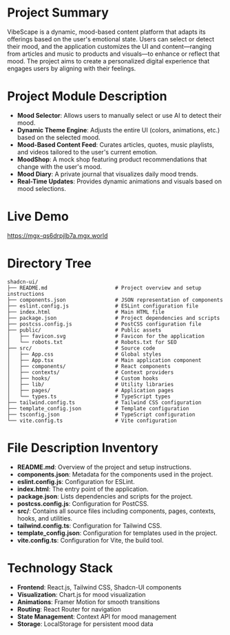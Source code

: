 # Project Summary
VibeScape is a dynamic, mood-based content platform that adapts its offerings based on the user's emotional state. Users can select or detect their mood, and the application customizes the UI and content—ranging from articles and music to products and visuals—to enhance or reflect that mood. The project aims to create a personalized digital experience that engages users by aligning with their feelings.

# Project Module Description
- **Mood Selector**: Allows users to manually select or use AI to detect their mood.
- **Dynamic Theme Engine**: Adjusts the entire UI (colors, animations, etc.) based on the selected mood.
- **Mood-Based Content Feed**: Curates articles, quotes, music playlists, and videos tailored to the user's current emotion.
- **MoodShop**: A mock shop featuring product recommendations that change with the user's mood.
- **Mood Diary**: A private journal that visualizes daily mood trends.
- **Real-Time Updates**: Provides dynamic animations and visuals based on mood selections.

# Live Demo
https://mgx-qs6drpjlb7a.mgx.world

# Directory Tree
```
shadcn-ui/
├── README.md                      # Project overview and setup instructions
├── components.json                # JSON representation of components
├── eslint.config.js               # ESLint configuration file
├── index.html                     # Main HTML file
├── package.json                   # Project dependencies and scripts
├── postcss.config.js              # PostCSS configuration file
├── public/                        # Public assets
│   ├── favicon.svg                # Favicon for the application
│   └── robots.txt                 # Robots.txt for SEO
├── src/                           # Source code
│   ├── App.css                    # Global styles
│   ├── App.tsx                    # Main application component
│   ├── components/                # React components
│   ├── contexts/                  # Context providers
│   ├── hooks/                     # Custom hooks
│   ├── lib/                       # Utility libraries
│   ├── pages/                     # Application pages
│   └── types.ts                   # TypeScript types
├── tailwind.config.ts             # Tailwind CSS configuration
├── template_config.json           # Template configuration
├── tsconfig.json                  # TypeScript configuration
└── vite.config.ts                 # Vite configuration
```

# File Description Inventory
- **README.md**: Overview of the project and setup instructions.
- **components.json**: Metadata for the components used in the project.
- **eslint.config.js**: Configuration for ESLint.
- **index.html**: The entry point of the application.
- **package.json**: Lists dependencies and scripts for the project.
- **postcss.config.js**: Configuration for PostCSS.
- **src/**: Contains all source files including components, pages, contexts, hooks, and utilities.
- **tailwind.config.ts**: Configuration for Tailwind CSS.
- **template_config.json**: Configuration for templates used in the project.
- **vite.config.ts**: Configuration for Vite, the build tool.

# Technology Stack
- **Frontend**: React.js, Tailwind CSS, Shadcn-UI components
- **Visualization**: Chart.js for mood visualization
- **Animations**: Framer Motion for smooth transitions
- **Routing**: React Router for navigation
- **State Management**: Context API for mood management
- **Storage**: LocalStorage for persistent mood data


 
